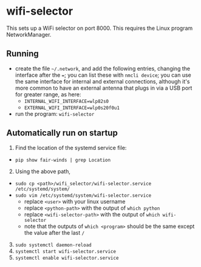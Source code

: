 # wifi-selector

This sets up a WiFi selector on port 8000. This requires the Linux program
NetworkManager.

## Running

- create the file `~/.network`, and add the following entries, changing the
  interface after the `=`; you can list these with `nmcli device`; you can use
  the same interface for internal and external connections, although it's more
  common to have an external antenna that plugs in via a USB port for greater
  range, as here:
  - `INTERNAL_WIFI_INTERFACE=wlp82s0`
  - `EXTERNAL_WIFI_INTERFACE=wlp0s20f0u1`
- run the program: `wifi-selector`

## Automatically run on startup

1. Find the location of the systemd service file:

- `pip show fair-winds | grep Location`

2. Using the above path,

- `sudo cp <path>/wifi_selector/wifi-selector.service /etc/systemd/system/`
- `sudo vim /etc/systemd/system/wifi-selector.service`
  - replace `<user>` with your linux username
  - replace `<python-path>` with the output of `which python`
  - replace `<wifi-selector-path>` with the output of `which wifi-selector`
  - note that the outputs of `which <program>` should be the same except the
    value after the last `/`

3. `sudo systemctl daemon-reload`
4. `systemctl start wifi-selector.service`
5. `systemctl enable wifi-selector.service`
